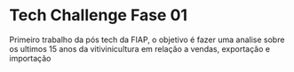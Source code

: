 # Tech Challenge Fase 01
Primeiro trabalho da pós tech da FIAP, o objetivo é fazer uma analise sobre os ultimos 15 anos da vitivinicultura em relação a vendas, exportação e importação
